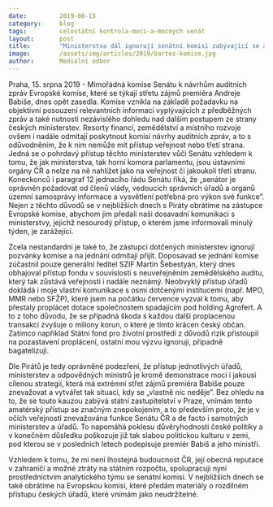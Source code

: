 ```yaml
---
date:         2019-08-15
category:     blog
tags:         celostátní kontrola-moci-a-mocných senát
layout:       post
title:        "Ministerstva dál ignorují senátní komisi zabývající se auditními zprávami Evropské komise o střetu zájmů premiéra Babiše"
image:        /assets/img/articles/2019/bartos-komise.jpg
author:       Mediální odbor
---
```



Praha, 15. srpna 2019 - Mimořádná komise Senátu k návrhům auditních zpráv Evropské komise, které se týkají střetu zájmů premiéra Andreje Babiše, dnes opět zasedla. Komise vznikla na základě požadavku na objektivní posouzení relevantních informací vyplývajících z předběžných zpráv a také nutnosti nezávislého dohledu nad dalším postupem ze strany českých ministerstev. Resorty financí, zemědělství a místního rozvoje ovšem i nadále odmítají poskytnout komisi návrhy auditních zpráv, a to s odůvodněním, že k nim nemůže mít přístup veřejnost nebo třetí strana. Jedná se o pohrdavý přístup těchto ministerstev vůči Senátu vzhledem k tomu, že jak ministerstva, tak horní komora parlamentu, jsou ústavními orgány ČR a nelze na ně nahlížet jako na veřejnost či jakoukoli třetí stranu. Koneckonců i paragraf 12 jednacího řádu Senátu říká, že „senátor je oprávněn požadovat od členů vlády, vedoucích správních úřadů a orgánů územní samosprávy informace a vysvětlení potřebná pro výkon své funkce”. Nejen z těchto důvodů se v nejbližších dnech s Piráty obrátíme na zástupce Evropské komise, abychom jim předali naši dosavadní komunikaci s ministerstvy, jejichž nesourodý přístup, o kterém jsme informovali minulý týden, je zarážející.  


Zcela nestandardní je také to, že zástupci dotčených ministerstev ignorují pozvánky komise a na jednání odmítají přijít. Doposavad se jednání komise zúčastnil pouze generální ředitel SZIF Martin Šebestyán, který dnes obhajoval přístup fondu v souvislosti s neuveřejněním zemědělského auditu, který tak zůstává veřejnosti i nadále neznámý. Neobvyklý přístup úřadů dokládá i moje vlastní komunikace s osmi dotčenými institucemi (např. MPO, MMR nebo SFŽP), které jsem na počátku července vyzval k tomu, aby přestaly proplácet dotace společnostem spadajícím pod holding Agrofert. A to z toho důvodu, že se případná škoda s každou další proplacenou transakcí zvyšuje o miliony korun, o které je tímto krácen český občan. Zatímco například Státní fond pro životní prostředí z důvodů rizik přistoupil na pozastavení proplácení, ostatní mou výzvu ignorují, případně bagatelizují.      


Dle Pirátů je tedy oprávněné podezření, že přístup jednotlivých úřadů, ministerstev a odpovědných ministrů je kromě demonstrace moci i jakousi cílenou strategií, která má extrémní střet zájmů premiéra Babiše pouze znevažovat a vytvářet tak situaci, kdy se „vlastně nic neděje”. Bez ohledu na to, že se touto kauzou zabývá státní zastupitelství v Praze, vnímám tento amatérský přístup se značným znepokojením, a to především proto, že je v očích veřejnosti znevažována funkce Senátu ČR a de facto i samotných ministerstev a úřadů. To napomáhá poklesu důvěryhodnosti české politiky a v konečném důsledku poškozuje již tak slabou politickou kulturu v zemi, pod kterou se v posledních letech podepisuje premiér Babiš a jeho ministři. 


Vzhledem k tomu, že mi není lhostejná budoucnost ČR, její obecná reputace v zahraničí a možné ztráty na státním rozpočtu, spolupracuji nyní prostřednictvím analytického týmu se senátní komisí. V nejbližších dnech se také obrátíme na Evropskou komisi, které předám materiály o rozdílném přístupu českých úřadů, které vnímám jako neudržitelné.   

